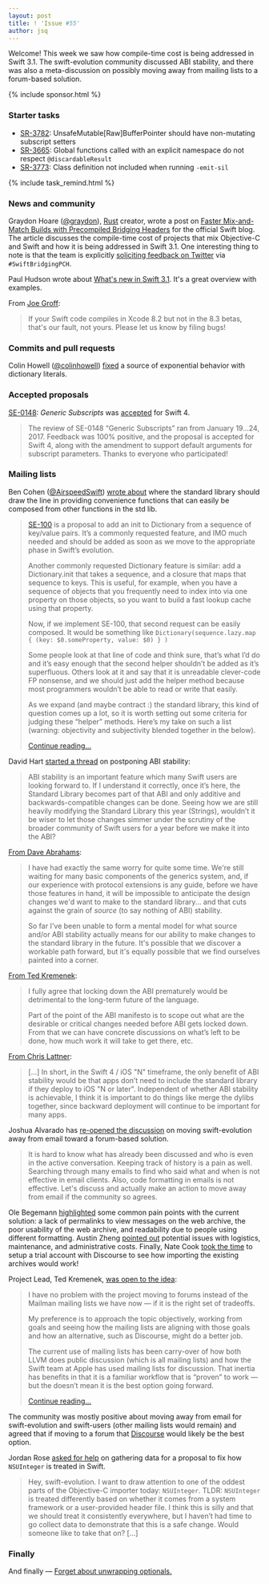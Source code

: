 ```yaml
---
layout: post
title: ! 'Issue #55'
author: jsq
---
```


Welcome! This week we saw how compile-time cost is being addressed in Swift 3.1. The swift-evolution community discussed ABI stability, and there was also a meta-discussion on possibly moving away from mailing lists to a forum-based solution.

<!--excerpt-->

{% include sponsor.html %}

### Starter tasks

- [SR-3782](https://bugs.swift.org/browse/SR-3782): UnsafeMutable[Raw]BufferPointer should have non-mutating subscript setters
- [SR-3665](https://bugs.swift.org/browse/SR-3665): Global functions called with an explicit namespace do not respect `@discardableResult`
- [SR-3773](https://bugs.swift.org/browse/SR-3773): Class definition not included when running `-emit-sil`

{% include task_remind.html %}

### News and community

Graydon Hoare ([@graydon](https://github.com/graydon/)), [Rust](https://en.wikipedia.org/wiki/Rust_(programming_language)) creator, wrote a post on [Faster Mix-and-Match Builds with Precompiled Bridging Headers](https://swift.org/blog/bridging-pch/) for the official Swift blog. The article discusses the compile-time cost of projects that mix Objective-C and Swift and how it is being addressed in Swift 3.1. One interesting thing to note is that the team is explicitly [soliciting feedback on Twitter](https://swift.org/blog/bridging-pch/#reporting-feedback) via `#SwiftBridgingPCH`.

Paul Hudson wrote about [What's new in Swift 3.1](https://www.hackingwithswift.com/swift3-1). It's a great overview with examples.

From [Joe Groff](https://twitter.com/jckarter/status/825012717580726272):

> If your Swift code compiles in Xcode 8.2 but not in the 8.3 betas, that's our fault, not yours. Please let us know by filing bugs!

### Commits and pull requests

Colin Howell ([@colinhowell](https://github.com/colinhowell)) [fixed](https://github.com/apple/swift/pull/7004/commits/e4ae3f03642e1c93c81b10a49e7f6b1e76333774) a source of exponential behavior with dictionary literals.

### Accepted proposals

[SE-0148](https://github.com/apple/swift-evolution/blob/master/proposals/0148-generic-subscripts.md): *Generic Subscripts* was [accepted](https://lists.swift.org/pipermail/swift-evolution-announce/2017-January/000311.html) for Swift 4.

> The review of SE-0148 “Generic Subscripts” ran from January 19...24, 2017. Feedback was 100% positive, and the proposal is accepted for Swift 4, along with the amendment to support default arguments for subscript parameters. Thanks to everyone who participated!

### Mailing lists

Ben Cohen ([@AirspeedSwift](https://twitter.com/AirspeedSwift)) [wrote about](https://lists.swift.org/pipermail/swift-evolution/Week-of-Mon-20170130/031235.html) where the standard library should draw the line in providing convenience functions that can easily be composed from other functions in the std lib.

> [SE-100](https://github.com/apple/swift-evolution/blob/master/proposals/0100-add-sequence-based-init-and-merge-to-dictionary.md) is a proposal to add an init to Dictionary from a sequence of key/value pairs. It’s a commonly requested feature, and IMO much needed and should be added as soon as we move to the appropriate phase in Swift’s evolution.
>
> Another commonly requested Dictionary feature is similar: add a Dictionary.init that takes a sequence, and a closure that maps that sequence to keys. This is useful, for example, when you have a sequence of objects that you frequently need to index into via one property on those objects, so you want to build a fast lookup cache using that property.
>
> Now, if we implement SE-100, that second request can be easily composed. It would be something like `Dictionary(sequence.lazy.map { (key: $0.someProperty, value: $0) } )`
>
> Some people look at that line of code and think sure, that’s what I’d do and it’s easy enough that the second helper shouldn’t be added as it’s superfluous. Others look at it and say that it is unreadable clever-code FP nonsense, and we should just add the helper method because most programmers wouldn’t be able to read or write that easily.
>
> As we expand (and maybe contract :) the standard library, this kind of question comes up a lot, so it is worth setting out some criteria for judging these “helper” methods. Here’s my take on such a list (warning: objectivity and subjectivity blended together in the below).
>
> [Continue reading...](https://lists.swift.org/pipermail/swift-evolution/Week-of-Mon-20170130/031235.html)

David Hart [started a thread](https://lists.swift.org/pipermail/swift-evolution/Week-of-Mon-20170123/030718.html) on postponing ABI stability:

> ABI stability is an important feature which many Swift users are looking forward to. If I understand it correctly, once it’s here, the Standard Library becomes part of that ABI and only additive and backwards-compatible changes can be done. Seeing how we are still heavily modifying the Standard Library this year (Strings), wouldn’t it be wiser to let those changes simmer under the scrutiny of the broader community of Swift users for a year before we make it into the ABI?

[From Dave Abrahams](https://lists.swift.org/pipermail/swift-evolution/Week-of-Mon-20170123/030971.html):

> I have had exactly the same worry for quite some time.  We're still waiting for many basic components of the generics system, and, if our experience with protocol extensions is any guide, before we have those features in hand, it will be impossible to anticipate the design changes we'd want to make to the standard library... and that cuts against the grain of *source* (to say nothing of ABI) stability.
>
> So far I've been unable to form a mental model for what source and/or ABI stability actually means for our ability to make changes to the standard library in the future.  It's possible that we discover a workable path forward, but it's equally possible that we find ourselves painted into a corner.

[From Ted Kremenek](https://lists.swift.org/pipermail/swift-evolution/Week-of-Mon-20170123/030989.html):

> I fully agree that locking down the ABI prematurely would be detrimental to the long-term future of the language.
>
> Part of the point of the ABI manifesto is to scope out what are the desirable or critical changes needed before ABI gets locked down.  From that we can have concrete discussions on what’s left to be done, how much work it will take to get there, etc.

[From Chris Lattner](https://lists.swift.org/pipermail/swift-evolution/Week-of-Mon-20170123/031037.html):

> [...] In short, in the Swift 4 / iOS "N" timeframe, the only benefit of ABI stability would be that apps don’t need to include the standard library if they deploy to iOS "N or later".  Independent of whether ABI stability is achievable, I think it is important to do things like merge the dylibs together, since backward deployment will continue to be important for many apps.

Joshua Alvarado has [re-opened the discussion](https://lists.swift.org/pipermail/swift-evolution/Week-of-Mon-20170123/030646.html) on moving swift-evolution away from email toward a forum-based solution.

> It is hard to know what has already been discussed and who is even in the active conversation. Keeping track of history is a pain as well. Searching through many emails to find who said what and when is not effective in email clients. Also, code formatting in emails is not effective. Let's discuss and actually make an action to move away from email if the community so agrees.

Ole Begemann [highlighted](https://lists.swift.org/pipermail/swift-evolution/Week-of-Mon-20170123/030687.html) some common pain points with the current solution: a lack of permalinks to view messages on the web archive, the poor usability of the web archive, and readability due to people using different formatting. Austin Zheng [pointed out](https://lists.swift.org/pipermail/swift-evolution/Week-of-Mon-20170123/030942.html) potential issues with logistics, maintenance, and administrative costs. Finally, Nate Cook [took the time](https://lists.swift.org/pipermail/swift-evolution/Week-of-Mon-20170123/030933.html) to setup a trial account with Discourse to see how importing the existing archives would work!

Project Lead, Ted Kremenek, [was open to the idea](https://lists.swift.org/pipermail/swift-evolution/Week-of-Mon-20170123/030862.html):

> I have no problem with the project moving to forums instead of the Mailman mailing lists we have now — if it is the right set of tradeoffs.
>
> My preference is to approach the topic objectively, working from goals and seeing how the mailing lists are aligning with those goals and how an alternative, such as Discourse, might do a better job.
>
> The current use of mailing lists has been carry-over of how both LLVM does public discussion (which is all mailing lists) and how the Swift team at Apple has used mailing lists for discussion.  That inertia has benefits in that it is a familiar workflow that is “proven” to work — but the doesn’t mean it is the best option going forward.
>
> [Continue reading...](https://lists.swift.org/pipermail/swift-evolution/Week-of-Mon-20170123/030862.html)

The community was mostly positive about moving away from email for swift-evolution and swift-users (other mailing lists would remain) and agreed that if moving to a forum that [Discourse](http://www.discourse.org) would likely be the best option.

Jordan Rose [asked for help](https://lists.swift.org/pipermail/swift-evolution/Week-of-Mon-20170130/031327.html) on gathering data for a proposal to fix how `NSUInteger` is treated in Swift.

> Hey, swift-evolution. I want to draw attention to one of the oddest parts of the Objective-C importer today: `NSUInteger`. TLDR: `NSUInteger` is treated differently based on whether it comes from a system framework or a user-provided header file. I think this is silly and that we should treat it consistently everywhere, but I haven’t had time to go collect data to demonstrate that this is a safe change. Would someone like to take that on? [...]

### Finally

And finally &mdash; [Forget about unwrapping optionals.](https://twitter.com/ericasadun/status/824755257762840579)

